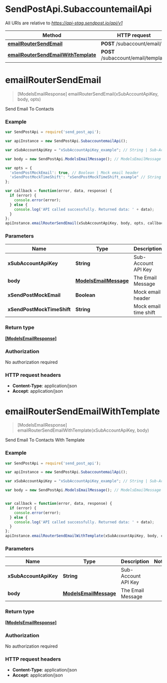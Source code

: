 # SendPostApi.SubaccountemailApi

All URIs are relative to *https://api-stag.sendpost.io/api/v1*

Method | HTTP request | Description
------------- | ------------- | -------------
[**emailRouterSendEmail**](SubaccountemailApi.md#emailRouterSendEmail) | **POST** /subaccount/email/ | 
[**emailRouterSendEmailWithTemplate**](SubaccountemailApi.md#emailRouterSendEmailWithTemplate) | **POST** /subaccount/email/template | 


<a name="emailRouterSendEmail"></a>
# **emailRouterSendEmail**
> [ModelsEmailResponse] emailRouterSendEmail(xSubAccountApiKey, body, opts)



Send Email To Contacts <br>

### Example
```javascript
var SendPostApi = require('send_post_api');

var apiInstance = new SendPostApi.SubaccountemailApi();

var xSubAccountApiKey = "xSubAccountApiKey_example"; // String | Sub-Account API Key

var body = new SendPostApi.ModelsEmailMessage(); // ModelsEmailMessage | The Email Message

var opts = { 
  'xSendPostMockEmail': true, // Boolean | Mock email header
  'xSendPostMockTimeShift': "xSendPostMockTimeShift_example" // String | Mock email time shift
};

var callback = function(error, data, response) {
  if (error) {
    console.error(error);
  } else {
    console.log('API called successfully. Returned data: ' + data);
  }
};
apiInstance.emailRouterSendEmail(xSubAccountApiKey, body, opts, callback);
```

### Parameters

Name | Type | Description  | Notes
------------- | ------------- | ------------- | -------------
 **xSubAccountApiKey** | **String**| Sub-Account API Key | 
 **body** | [**ModelsEmailMessage**](ModelsEmailMessage.md)| The Email Message | 
 **xSendPostMockEmail** | **Boolean**| Mock email header | [optional] 
 **xSendPostMockTimeShift** | **String**| Mock email time shift | [optional] 

### Return type

[**[ModelsEmailResponse]**](ModelsEmailResponse.md)

### Authorization

No authorization required

### HTTP request headers

 - **Content-Type**: application/json
 - **Accept**: application/json

<a name="emailRouterSendEmailWithTemplate"></a>
# **emailRouterSendEmailWithTemplate**
> [ModelsEmailResponse] emailRouterSendEmailWithTemplate(xSubAccountApiKey, body)



Send Email To Contacts With Template <br>

### Example
```javascript
var SendPostApi = require('send_post_api');

var apiInstance = new SendPostApi.SubaccountemailApi();

var xSubAccountApiKey = "xSubAccountApiKey_example"; // String | Sub-Account API Key

var body = new SendPostApi.ModelsEmailMessage(); // ModelsEmailMessage | The Email Message


var callback = function(error, data, response) {
  if (error) {
    console.error(error);
  } else {
    console.log('API called successfully. Returned data: ' + data);
  }
};
apiInstance.emailRouterSendEmailWithTemplate(xSubAccountApiKey, body, callback);
```

### Parameters

Name | Type | Description  | Notes
------------- | ------------- | ------------- | -------------
 **xSubAccountApiKey** | **String**| Sub-Account API Key | 
 **body** | [**ModelsEmailMessage**](ModelsEmailMessage.md)| The Email Message | 

### Return type

[**[ModelsEmailResponse]**](ModelsEmailResponse.md)

### Authorization

No authorization required

### HTTP request headers

 - **Content-Type**: application/json
 - **Accept**: application/json

